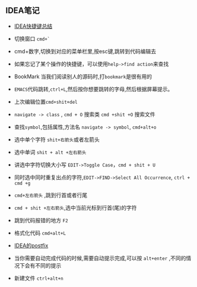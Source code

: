 ## IDEA笔记

* [IDEA快捷键总结](./idea-shortcut.md)

* 切换窗口 ```cmd+` ```
* cmd+数字,切换到对应的菜单栏里,按esc键,跳转到代码编辑去
* 如果忘记了某个操作的快捷键，可以使用`help->find action`来查找
* BookMark 当我们阅读别人的源码时,打`bookmark`是很有用的
* `EMACS`代码跳转,`ctrl+L`,然后按你想要跳转的字母,然后根据屏幕提示。
* 上次编辑位置`cmd+shit+del`
* `navigate -> class` , `cmd + O` 搜索类  `cmd +shit +O` 搜索文件
* 查找`symbol`,包括属性,方法名 `navigate -> symbol`, `cmd+alt+o`
* 选中单个字符 `shit+右箭头`或者左箭头
* 选中单词 `shit + alt +左右箭头`
* 讲选中字符切换大小写 `EDIT->Toggle Case`，`cmd + shit + U`
* 同时选中同时重复出点的字符,`EDIT->FIND->Select All Occurrence`, `ctrl + cmd +g`
* `cmd+左右箭头` ,跳到行首或者行尾
* `cmd + shit +左右箭头`,选中当前光标到行首(尾)的字符
* 跳到代码报错的地方 `F2`
* 格式化代码 `cmd+alt+L`
* [IDEA的postfix](https://www.imooc.com/video/16220)
* 当你需要自动完成代码的时候,需要自动提示完成,可以按 `alt+enter` ,不同的情况下会有不同的提示
* 新建文件 `ctrl+alt+n`